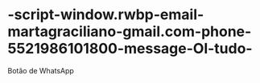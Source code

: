 # -script-window.rwbp-email-martagraciliano-gmail.com-phone-5521986101800-message-Ol-tudo-
Botão de WhatsApp
